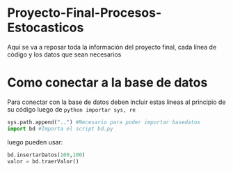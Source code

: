 # Proyecto-Final-Procesos-Estocasticos
Aquí se va a reposar toda la información del proyecto final, cada línea de código y los datos que sean necesarios

# Como conectar a la base de datos
Para conectar con la base de datos deben incluir estas lineas al principio de su código luego de ```python importar sys, re```

```python
sys.path.append("..") #Necesario para poder importar basedatos
import bd #Importa el script bd.py
```
luego pueden usar:


```python
bd.insertarDatos(100,100)
valor = bd.traerValor()
```
